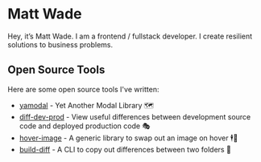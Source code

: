 # Matt Wade

Hey, it’s Matt Wade. I am a frontend / fullstack developer.
I create resilient solutions to business problems.

## Open Source Tools

Here are some open source tools I've written:

- [yamodal](https://www.npmjs.com/package/@designory/yamodal) - Yet Another Modal Library 🗺
- [diff-dev-prod](https://www.npmjs.com/package/@designory/diff-dev-prod) - View useful differences between development source code and deployed production code 🎭
- [hover-image](https://www.npmjs.com/package/@designory/hover-image) - A generic library to swap out an image on hover 🕴🌄 
- [build-diff](https://www.npmjs.com/package/@designory/build-diff) - A CLI to copy out differences between two folders 📠

